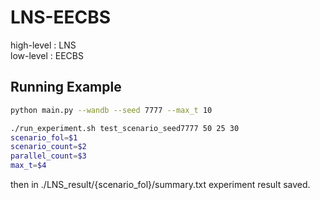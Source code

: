# LNS-EECBS
high-level : LNS  
low-level : EECBS

## Running Example
```bash
python main.py --wandb --seed 7777 --max_t 10

./run_experiment.sh test_scenario_seed7777 50 25 30
scenario_fol=$1
scenario_count=$2
parallel_count=$3
max_t=$4
```

then in ./LNS_result/{scenario_fol}/summary.txt
experiment result saved.
